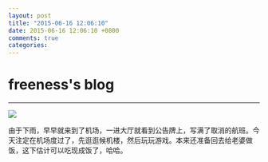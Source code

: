 ```yaml
---
layout: post
title: "2015-06-16 12:06:10"
date: 2015-06-16 12:06:10 +0800
comments: true
categories: 
---
```


# freeness's blog

----------

![](http://okqmqrbgo.bkt.clouddn.com/201506161206101.jpg)

>
由于下雨，早早就来到了机场，一进大厅就看到公告牌上，写满了取消的航班。今天注定在机场度过了，先逛逛候机楼，然后玩玩游戏。本来还准备回去给老婆做饭，这下估计可以吃现成饭了，哈哈。